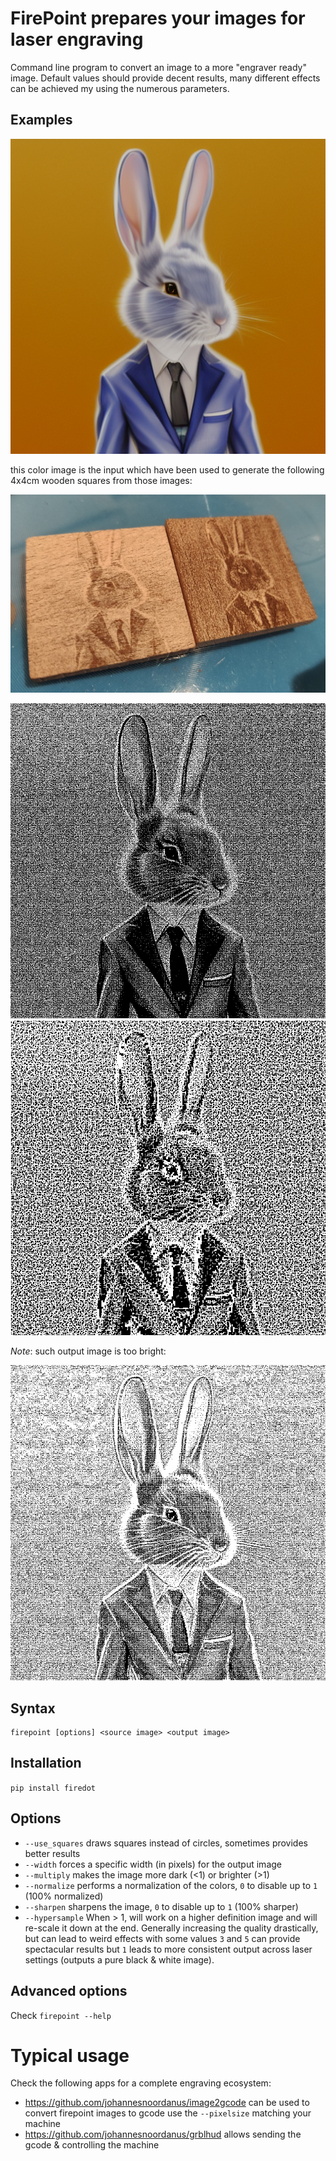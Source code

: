 # FirePoint prepares your images for laser engraving

Command line program to convert an image to a more "engraver ready" image.
Default values should provide decent results, many different effects can be achieved my using the numerous parameters.

## Examples

![image](https://raw.githubusercontent.com/fdev31/firedot/main/images/ref.png)

this color image is the input which have been used to generate the following 4x4cm wooden squares from those images:

![image](https://raw.githubusercontent.com/fdev31/firedot/main/images/output.jpg)

![image](https://raw.githubusercontent.com/fdev31/firedot/main/images/img1.png)
![image](https://raw.githubusercontent.com/fdev31/firedot/main/images/img3.png)

*Note*: such output image is too bright:

![image](https://raw.githubusercontent.com/fdev31/firedot/main/images/img2.png)

## Syntax

```
firepoint [options] <source image> <output image>
```

## Installation

`pip install firedot`


## Options

- `--use_squares` draws squares instead of circles, sometimes provides better results
- `--width` forces a specific width (in pixels) for the output image
- `--multiply` makes the image more dark (<1) or brighter (>1)
- `--normalize` performs a normalization of the colors, `0` to disable up to `1` (100% normalized)
- `--sharpen` sharpens the image, `0` to disable up to `1` (100% sharper)
- `--hypersample` When > 1, will work on a higher definition image and will re-scale it down at the end. Generally increasing the quality drastically, but can lead to weird effects with some values `3` and `5` can provide spectacular results but `1` leads to more consistent output across laser settings (outputs a pure black & white image).

## Advanced options

Check `firepoint --help`

# Typical usage

Check the following apps for a complete engraving ecosystem:

- https://github.com/johannesnoordanus/image2gcode can be used to convert firepoint images to gcode use the `--pixelsize` matching your machine
- https://github.com/johannesnoordanus/grblhud allows sending the gcode & controlling the machine

